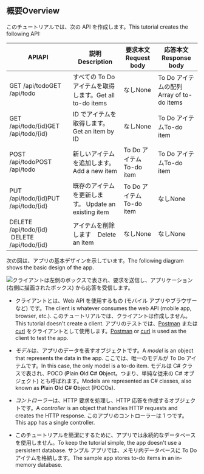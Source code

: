 ## <a name="overview"></a><span data-ttu-id="1c66b-101">概要</span><span class="sxs-lookup"><span data-stu-id="1c66b-101">Overview</span></span>

<span data-ttu-id="1c66b-102">このチュートリアルでは、次の API を作成します。</span><span class="sxs-lookup"><span data-stu-id="1c66b-102">This tutorial creates the following API:</span></span>

|<span data-ttu-id="1c66b-103">API</span><span class="sxs-lookup"><span data-stu-id="1c66b-103">API</span></span> | <span data-ttu-id="1c66b-104">説明</span><span class="sxs-lookup"><span data-stu-id="1c66b-104">Description</span></span> | <span data-ttu-id="1c66b-105">要求本文</span><span class="sxs-lookup"><span data-stu-id="1c66b-105">Request body</span></span> | <span data-ttu-id="1c66b-106">応答本文</span><span class="sxs-lookup"><span data-stu-id="1c66b-106">Response body</span></span> |
|--- | ---- | ---- | ---- |
|<span data-ttu-id="1c66b-107">GET /api/todo</span><span class="sxs-lookup"><span data-stu-id="1c66b-107">GET /api/todo</span></span> | <span data-ttu-id="1c66b-108">すべての To Do アイテムを取得します。</span><span class="sxs-lookup"><span data-stu-id="1c66b-108">Get all to-do items</span></span> | <span data-ttu-id="1c66b-109">なし</span><span class="sxs-lookup"><span data-stu-id="1c66b-109">None</span></span> | <span data-ttu-id="1c66b-110">To Do アイテムの配列</span><span class="sxs-lookup"><span data-stu-id="1c66b-110">Array of to-do items</span></span>|
|<span data-ttu-id="1c66b-111">GET /api/todo/{id}</span><span class="sxs-lookup"><span data-stu-id="1c66b-111">GET /api/todo/{id}</span></span> | <span data-ttu-id="1c66b-112">ID でアイテムを取得します。</span><span class="sxs-lookup"><span data-stu-id="1c66b-112">Get an item by ID</span></span> | <span data-ttu-id="1c66b-113">なし</span><span class="sxs-lookup"><span data-stu-id="1c66b-113">None</span></span> | <span data-ttu-id="1c66b-114">To Do アイテム</span><span class="sxs-lookup"><span data-stu-id="1c66b-114">To-do item</span></span>|
|<span data-ttu-id="1c66b-115">POST /api/todo</span><span class="sxs-lookup"><span data-stu-id="1c66b-115">POST /api/todo</span></span> | <span data-ttu-id="1c66b-116">新しいアイテムを追加します。</span><span class="sxs-lookup"><span data-stu-id="1c66b-116">Add a new item</span></span> | <span data-ttu-id="1c66b-117">To Do アイテム</span><span class="sxs-lookup"><span data-stu-id="1c66b-117">To-do item</span></span> | <span data-ttu-id="1c66b-118">To Do アイテム</span><span class="sxs-lookup"><span data-stu-id="1c66b-118">To-do item</span></span> |
|<span data-ttu-id="1c66b-119">PUT /api/todo/{id}</span><span class="sxs-lookup"><span data-stu-id="1c66b-119">PUT /api/todo/{id}</span></span> | <span data-ttu-id="1c66b-120">既存のアイテムを更新します。&nbsp;</span><span class="sxs-lookup"><span data-stu-id="1c66b-120">Update an existing item &nbsp;</span></span> | <span data-ttu-id="1c66b-121">To Do アイテム</span><span class="sxs-lookup"><span data-stu-id="1c66b-121">To-do item</span></span> | <span data-ttu-id="1c66b-122">なし</span><span class="sxs-lookup"><span data-stu-id="1c66b-122">None</span></span> |
|<span data-ttu-id="1c66b-123">DELETE /api/todo/{id} &nbsp; &nbsp;</span><span class="sxs-lookup"><span data-stu-id="1c66b-123">DELETE /api/todo/{id} &nbsp; &nbsp;</span></span> | <span data-ttu-id="1c66b-124">アイテムを削除します &nbsp; &nbsp;</span><span class="sxs-lookup"><span data-stu-id="1c66b-124">Delete an item &nbsp; &nbsp;</span></span> | <span data-ttu-id="1c66b-125">なし</span><span class="sxs-lookup"><span data-stu-id="1c66b-125">None</span></span> | <span data-ttu-id="1c66b-126">なし</span><span class="sxs-lookup"><span data-stu-id="1c66b-126">None</span></span>|

<span data-ttu-id="1c66b-127">次の図は、アプリの基本デザインを示しています。</span><span class="sxs-lookup"><span data-stu-id="1c66b-127">The following diagram shows the basic design of the app.</span></span>

![クライアントは左側のボックスで表され、要求を送信し、アプリケーション (右側に描画されたボックス) から応答を受信します。](../../tutorials/first-web-api/_static/architecture.png)

* <span data-ttu-id="1c66b-132">クライアントとは、Web API を使用するもの (モバイル アプリやブラウザーなど) です。</span><span class="sxs-lookup"><span data-stu-id="1c66b-132">The client is whatever consumes the web API (mobile app, browser, etc.).</span></span> <span data-ttu-id="1c66b-133">このチュートリアルでは、クライアントは作成しません。</span><span class="sxs-lookup"><span data-stu-id="1c66b-133">This tutorial doesn't create a client.</span></span> <span data-ttu-id="1c66b-134">アプリのテストでは、[Postman](https://www.getpostman.com/) または [curl](https://developer.apple.com/legacy/library/documentation/Darwin/Reference/ManPages/man1/curl.1.html) をクライアントとして使用します。</span><span class="sxs-lookup"><span data-stu-id="1c66b-134">[Postman](https://www.getpostman.com/) or [curl](https://developer.apple.com/legacy/library/documentation/Darwin/Reference/ManPages/man1/curl.1.html) is used as the client to test the app.</span></span>

* <span data-ttu-id="1c66b-135">*モデル*は、アプリのデータを表すオブジェクトです。</span><span class="sxs-lookup"><span data-stu-id="1c66b-135">A *model* is an object that represents the data in the app.</span></span> <span data-ttu-id="1c66b-136">ここでは、唯一のモデルが To Do アイテムです。</span><span class="sxs-lookup"><span data-stu-id="1c66b-136">In this case, the only model is a to-do item.</span></span> <span data-ttu-id="1c66b-137">モデルは C# クラスで表され、POCO (**P**lain **O**ld **C**# **O**bject。つまり、単純な従来の C# オブジェクト) とも呼ばれます。</span><span class="sxs-lookup"><span data-stu-id="1c66b-137">Models are represented as C# classes, also known as **P**lain **O**ld **C**# **O**bject (POCOs).</span></span>

* <span data-ttu-id="1c66b-138">*コントローラー*は、HTTP 要求を処理し、HTTP 応答を作成するオブジェクトです。</span><span class="sxs-lookup"><span data-stu-id="1c66b-138">A *controller* is an object that handles HTTP requests and creates the HTTP response.</span></span> <span data-ttu-id="1c66b-139">このアプリのコントローラーは 1 つです。</span><span class="sxs-lookup"><span data-stu-id="1c66b-139">This app has a single controller.</span></span>

* <span data-ttu-id="1c66b-140">このチュートリアルを簡潔にするために、アプリでは永続的なデータベースを使用しません。</span><span class="sxs-lookup"><span data-stu-id="1c66b-140">To keep the tutorial simple, the app doesn't use a persistent database.</span></span> <span data-ttu-id="1c66b-141">サンプル アプリでは、メモリ内データベースに To Do アイテムを格納します。</span><span class="sxs-lookup"><span data-stu-id="1c66b-141">The sample app stores to-do items in an in-memory database.</span></span>
